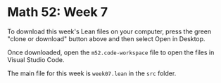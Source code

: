 # Math 52: Week 7

To download this week's Lean files on your computer, press the green "clone or download" button above and then select Open in Desktop.

Once downloaded, open the `m52.code-workspace` file to open the files in Visual Studio Code.

The main file for this week is `week07.lean` in the `src` folder.
